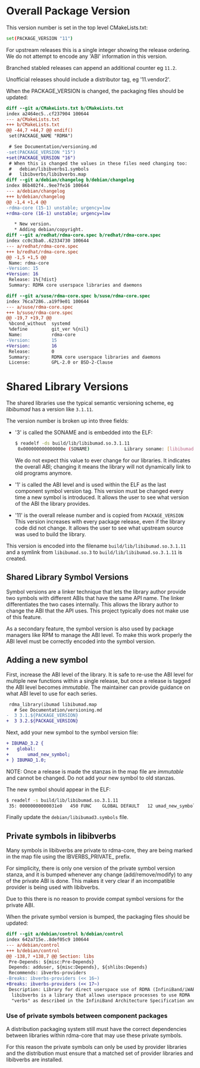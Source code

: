# Overall Package Version

This version number is set in the top level CMakeLists.txt:

```sh
set(PACKAGE_VERSION "11")
```

For upstream releases this is a single integer showing the release
ordering. We do not attempt to encode any 'ABI' information in this version.

Branched stabled releases can append an additional counter eg `11.2`.

Unofficial releases should include a distributor tag, eg '11.vendor2'.

When the PACKAGE_VERSION is changed, the packaging files should be updated:

```diff
diff --git a/CMakeLists.txt b/CMakeLists.txt
index a2464ec5..cf237904 100644
--- a/CMakeLists.txt
+++ b/CMakeLists.txt
@@ -44,7 +44,7 @@ endif()
 set(PACKAGE_NAME "RDMA")

 # See Documentation/versioning.md
-set(PACKAGE_VERSION "15")
+set(PACKAGE_VERSION "16")
 # When this is changed the values in these files need changing too:
 #   debian/libibverbs1.symbols
 #   libibverbs/libibverbs.map
diff --git a/debian/changelog b/debian/changelog
index 86b402f4..9ee7fe16 100644
--- a/debian/changelog
+++ b/debian/changelog
@@ -1,4 +1,4 @@
-rdma-core (15-1) unstable; urgency=low
+rdma-core (16-1) unstable; urgency=low

   * New version.
   * Adding debian/copyright.
diff --git a/redhat/rdma-core.spec b/redhat/rdma-core.spec
index cc0c3ba0..62334730 100644
--- a/redhat/rdma-core.spec
+++ b/redhat/rdma-core.spec
@@ -1,5 +1,5 @@
 Name: rdma-core
-Version: 15
+Version: 16
 Release: 1%{?dist}
 Summary: RDMA core userspace libraries and daemons

diff --git a/suse/rdma-core.spec b/suse/rdma-core.spec
index 76ca7286..a19f9e01 100644
--- a/suse/rdma-core.spec
+++ b/suse/rdma-core.spec
@@ -19,7 +19,7 @@
 %bcond_without  systemd
 %define         git_ver %{nil}
 Name:           rdma-core
-Version:        15
+Version:        16
 Release:        0
 Summary:        RDMA core userspace libraries and daemons
 License:        GPL-2.0 or BSD-2-Clause

```

# Shared Library Versions

The shared libraries use the typical semantic versioning scheme, eg
*libibumad* has a version like `3.1.11`.

The version number is broken up into three fields:
- '3' is called the SONAME and is embedded into the ELF:
   ```sh
   $ readelf -ds build/lib/libibumad.so.3.1.11
    0x000000000000000e (SONAME)             Library soname: [libibumad.so.3]
   ```

   We do not expect this value to ever change for our libraries. It indicates
   the overall ABI; changing it means the library will not dynamically link
   to old programs anymore.

- '1' is called the ABI level and is used within the ELF as the last component
   symbol version tag.  This version must be changed every time a new symbol
   is introduced. It allows the user to see what version of the ABI the
   library provides.

- '11' is the overall release number and is copied from `PACKAGE_VERSION` This
  version increases with every package release, even if the library code did
  not change. It allows the user to see what upstream source was used to build
  the library.

This version is encoded into the filename `build/lib/libibumad.so.3.1.11` and
a symlink from `libibumad.so.3` to `build/lib/libibumad.so.3.1.11` is created.

## Shared Library Symbol Versions

Symbol versions are a linker technique that lets the library author provide
two symbols with different ABIs that have the same API name. The linker
differentiates the two cases internally. This allows the library author to
change the ABI that the API uses. This project typically does not make use of
this feature.

As a secondary feature, the symbol version is also used by package managers
like RPM to manage the ABI level. To make this work properly the ABI level
must be correctly encoded into the symbol version.

## Adding a new symbol

First, increase the ABI level of the library. It is safe to re-use the ABI
level for multiple new functions within a single release, but once a release
is tagged the ABI level becomes *immutable*. The maintainer can provide
guidance on what ABI level to use for each series.

```diff
 rdma_library(ibumad libibumad.map
   # See Documentation/versioning.md
-  3 3.1.${PACKAGE_VERSION}
+  3 3.2.${PACKAGE_VERSION}
```

Next, add your new symbol to the symbol version file:

```diff
+ IBUMAD_3.2 {
+ 	global:
+ 		umad_new_symbol;
+ } IBUMAD_1.0;
```

NOTE: Once a release is made the stanzas in the map file are *immutable* and
cannot be changed. Do not add your new symbol to old stanzas.

The new symbol should appear in the ELF:

```sh
$ readelf -s build/lib/libibumad.so.3.1.11
 35: 00000000000031e0   450 FUNC    GLOBAL DEFAULT   12 umad_new_symbol@@IBUMAD_3.2
```

Finally update the `debian/libibumad3.symbols` file.

## Private symbols in libibverbs

Many symbols in libibverbs are private to rdma-core, they are being marked in
the map file using the IBVERBS_PRIVATE_ prefix.

For simplicity, there is only one version of the private symbol version
stanza, and it is bumped whenever any change (add/remove/modify) to any of the
private ABI is done. This makes it very clear if an incompatible provider is
being used with libibverbs.

Due to this there is no reason to provide compat symbol versions for the
private ABI.

When the private symbol version is bumped, the packaging files should be updated:

```diff
diff --git a/debian/control b/debian/control
index 642a715e..8def05c9 100644
--- a/debian/control
+++ b/debian/control
@@ -138,7 +138,7 @@ Section: libs
 Pre-Depends: ${misc:Pre-Depends}
 Depends: adduser, ${misc:Depends}, ${shlibs:Depends}
 Recommends: ibverbs-providers
-Breaks: ibverbs-providers (<< 16~)
+Breaks: ibverbs-providers (<< 17~)
 Description: Library for direct userspace use of RDMA (InfiniBand/iWARP)
  libibverbs is a library that allows userspace processes to use RDMA
  "verbs" as described in the InfiniBand Architecture Specification and
```

### Use of private symbols between component packages

A distribution packaging system still must have the correct dependencies
between libraries within rdma-core that may use these private symbols.

For this reason the private symbols can only be used by provider libraries and
the distribution must ensure that a matched set of provider libraries and
libibverbs are installed.
